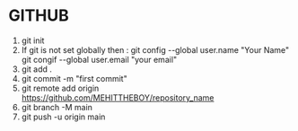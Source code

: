 # GITHUB
1. git init
2. If git is not set globally then : git config --global user.name "Your Name"
                                    git congif --global user.email "your email"
4. git add .
5. git commit -m "first commit"
6. git remote add origin https://github.com/MEHITTHEBOY/repository_name
7. git branch -M main
8. git push -u origin main

